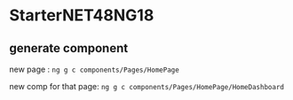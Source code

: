 # StarterNET48NG18


## generate component

new page : 
`ng g c components/Pages/HomePage`

new comp for that page:
`ng g c components/Pages/HomePage/HomeDashboard`